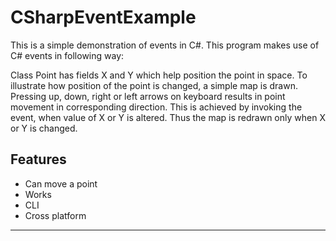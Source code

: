 # CSharpEventExample
This is a simple demonstration of events in C#. This program makes use of C# events in
following way: 

Class Point has fields X and Y which help position the point in space. 
To illustrate how position of the point is changed, a simple map is drawn. 
Pressing up, down, right or left arrows on keyboard results in point movement
in corresponding direction. This is achieved by invoking the event, when value 
of X or Y is altered. Thus the map is redrawn only when X or Y is changed.   

## Features

- Can move a point
- Works
- CLI 
- Cross platform

---

